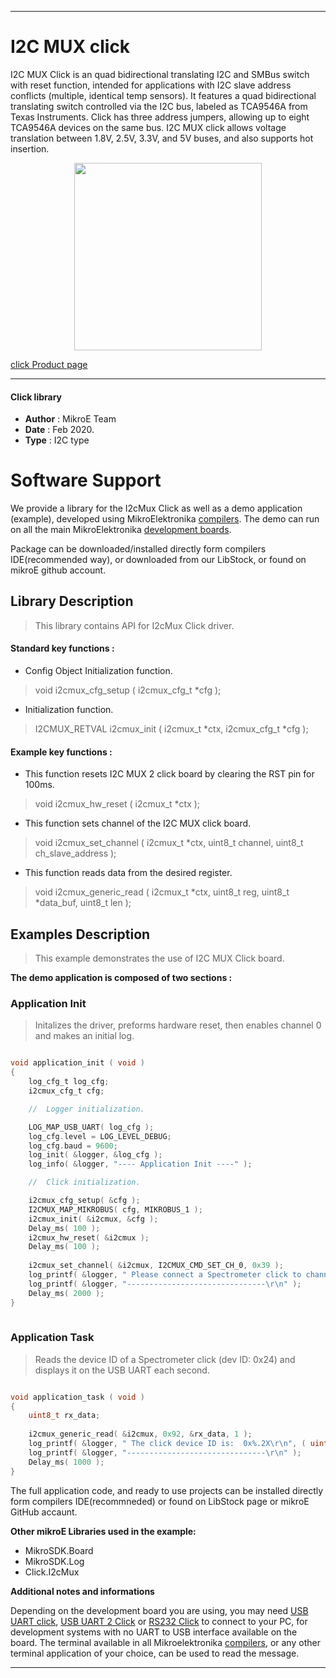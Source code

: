 
---
# I2C MUX click

I2C MUX Click is an quad bidirectional translating I2C and SMBus switch with reset function, intended for applications with I2C slave address conflicts (multiple, identical temp sensors). It features a quad bidirectional translating switch controlled via the I2C bus, labeled as TCA9546A from Texas Instruments. Click has three address jumpers, allowing up to eight TCA9546A devices on the same bus. I2C MUX click allows voltage translation between 1.8V, 2.5V, 3.3V, and 5V buses, and also supports hot insertion.

<p align="center">
  <img src="https://download.mikroe.com/images/click_for_ide/i2cmux_click.png" height=300px>
</p>

[click Product page](https://www.mikroe.com/i2c-mux-click)

---


#### Click library 

- **Author**        : MikroE Team
- **Date**          : Feb 2020.
- **Type**          : I2C type


# Software Support

We provide a library for the I2cMux Click 
as well as a demo application (example), developed using MikroElektronika 
[compilers](https://shop.mikroe.com/compilers). 
The demo can run on all the main MikroElektronika [development boards](https://shop.mikroe.com/development-boards).

Package can be downloaded/installed directly form compilers IDE(recommended way), or downloaded from our LibStock, or found on mikroE github account. 

## Library Description

> This library contains API for I2cMux Click driver.

#### Standard key functions :

- Config Object Initialization function.
> void i2cmux_cfg_setup ( i2cmux_cfg_t *cfg ); 
 
- Initialization function.
> I2CMUX_RETVAL i2cmux_init ( i2cmux_t *ctx, i2cmux_cfg_t *cfg );

#### Example key functions :

- This function resets I2C MUX 2 click board by clearing the RST pin for 100ms.
> void i2cmux_hw_reset ( i2cmux_t *ctx );
 
- This function sets channel of the I2C MUX click board.
> void i2cmux_set_channel ( i2cmux_t *ctx, uint8_t channel, uint8_t ch_slave_address );

- This function reads data from the desired register.
> void i2cmux_generic_read ( i2cmux_t *ctx, uint8_t reg, uint8_t *data_buf, uint8_t len );

## Examples Description

> This example demonstrates the use of I2C MUX Click board.

**The demo application is composed of two sections :**

### Application Init 

> Initalizes the driver, preforms hardware reset, then enables channel 0 and makes an initial log.

```c

void application_init ( void )
{
    log_cfg_t log_cfg;
    i2cmux_cfg_t cfg;

    //  Logger initialization.

    LOG_MAP_USB_UART( log_cfg );
    log_cfg.level = LOG_LEVEL_DEBUG;
    log_cfg.baud = 9600;
    log_init( &logger, &log_cfg );
    log_info( &logger, "---- Application Init ----" );

    //  Click initialization.

    i2cmux_cfg_setup( &cfg );
    I2CMUX_MAP_MIKROBUS( cfg, MIKROBUS_1 );
    i2cmux_init( &i2cmux, &cfg );
    Delay_ms( 100 );
    i2cmux_hw_reset( &i2cmux );
    Delay_ms( 100 );
    
    i2cmux_set_channel( &i2cmux, I2CMUX_CMD_SET_CH_0, 0x39 );
    log_printf( &logger, " Please connect a Spectrometer click to channel 0\r\n" );
    log_printf( &logger, "-------------------------------\r\n" );
    Delay_ms( 2000 );
}
  
```

### Application Task

> Reads the device ID of a Spectrometer click (dev ID: 0x24) and displays it on the USB UART each second.

```c

void application_task ( void )
{
    uint8_t rx_data;
    
    i2cmux_generic_read( &i2cmux, 0x92, &rx_data, 1 );
    log_printf( &logger, " The click device ID is:  0x%.2X\r\n", ( uint16_t ) rx_data );
    log_printf( &logger, "-------------------------------\r\n" );
    Delay_ms( 1000 );
}


```

The full application code, and ready to use projects can be  installed directly form compilers IDE(recommneded) or found on LibStock page or mikroE GitHub accaunt.

**Other mikroE Libraries used in the example:** 

- MikroSDK.Board
- MikroSDK.Log
- Click.I2cMux

**Additional notes and informations**

Depending on the development board you are using, you may need 
[USB UART click](https://shop.mikroe.com/usb-uart-click), 
[USB UART 2 Click](https://shop.mikroe.com/usb-uart-2-click) or 
[RS232 Click](https://shop.mikroe.com/rs232-click) to connect to your PC, for 
development systems with no UART to USB interface available on the board. The 
terminal available in all Mikroelektronika 
[compilers](https://shop.mikroe.com/compilers), or any other terminal application 
of your choice, can be used to read the message.



---
